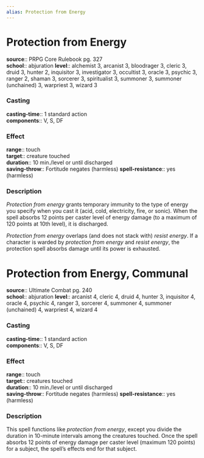 ```yaml
---
alias: Protection from Energy
---
```


# Protection from Energy 

**source**:: PRPG Core Rulebook pg. 327  
**school**:: abjuration
**level**:: alchemist 3, arcanist 3, bloodrager 3, cleric 3, druid 3, hunter 2, inquisitor 3, investigator 3, occultist 3, oracle 3, psychic 3, ranger 2, shaman 3, sorcerer 3, spiritualist 3, summoner 3, summoner (unchained) 3, warpriest 3, wizard 3

### Casting 

**casting-time**:: 1 standard action  
**components**:: V, S, DF

### Effect 

**range**:: touch  
**target**:: creature touched  
**duration**:: 10 min./level or until discharged  
**saving-throw**:: Fortitude negates (harmless)
**spell-resistance**:: yes (harmless)

### Description 

*Protection from energy* grants temporary immunity to the type of energy you specify when you cast it (acid, cold, electricity, fire, or sonic). When the spell absorbs 12 points per caster level of energy damage (to a maximum of 120 points at 10th level), it is discharged.  
  
*Protection from energy* overlaps (and does not stack with) *resist energy*. If a character is warded by *protection from energy* and *resist energy*, the protection spell absorbs damage until its power is exhausted.

# Protection from Energy, Communal 

**source**:: Ultimate Combat pg. 240  
**school**:: abjuration
**level**:: arcanist 4, cleric 4, druid 4, hunter 3, inquisitor 4, oracle 4, psychic 4, ranger 3, sorcerer 4, summoner 4, summoner (unchained) 4, warpriest 4, wizard 4

### Casting 

**casting-time**:: 1 standard action  
**components**:: V, S, DF

### Effect 

**range**:: touch  
**target**:: creatures touched  
**duration**:: 10 min./level or until discharged  
**saving-throw**:: Fortitude negates (harmless)
**spell-resistance**:: yes (harmless)

### Description 

This spell functions like *protection from energy*, except you divide the duration in 10-minute intervals among the creatures touched. Once the spell absorbs 12 points of energy damage per caster level (maximum 120 points) for a subject, the spell’s effects end for that subject.
